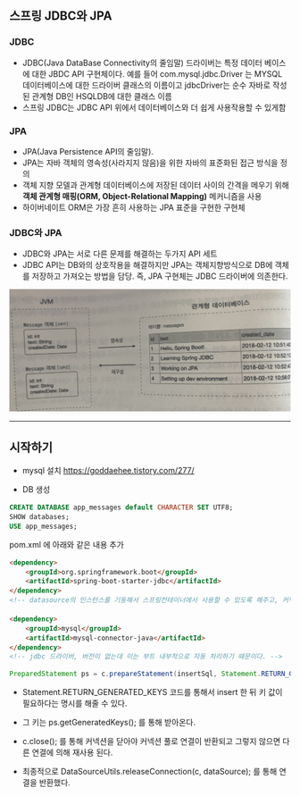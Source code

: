스프링 JDBC와 JPA
-

### JDBC

* JDBC(Java DataBase Connectivity의 줄임말) 드라이버는 특정 데이터 베이스에 대한 JBDC API 구현체이다. 예를 들어 com.mysql.jdbc.Driver 는 MYSQL 데이터베이스에 대한 드라이버 클래스의 이름이고 jdbcDriver는 순수 자바로 작성된 관계형 DB인 HSQLDB에 대한 클래스 이름
* 스프링 JDBC는 JDBC API 위에서 데이터베이스와 더 쉽게 사용작용할 수 있게함 

### JPA
* JPA(Java Persistence API의 줄임말). 
* JPA는 자바 객체의 영속성(사라지지 않음)을 위한 자바의 표준화된 접근 방식을 정의
* 객체 지향 모델과 관계형 데이터베이스에 저장된 데이터 사이의 간격을 메우기 위해 **객체 관계형 매핑(ORM, Object-Relational Mapping)** 메커니즘을 사용
* 하이버네이트 ORM은 가장 흔히 사용하는 JPA 표준을 구현한 구현체

### JDBC와 JPA
* JDBC와 JPA는 서로 다른 문제를 해결하는 두가지 API 세트
* JDBC API는 DB와의 상호작용을 해결하지만 JPA는 객체지향방식으로 DB에 객체를 저장하고 가져오는 방법을 담당. 즉, JPA 구현체는 JDBC 드라이버에 의존한다.

![JVM과 관계형 DB의 매핑](./src/main/resources/image/JPA.jpg)

---

시작하기
-
* mysql 설치
<https://goddaehee.tistory.com/277/>

* DB 생성
```sql
CREATE DATABASE app_messages default CHARACTER SET UTF8;
SHOW databases;
USE app_messages;
```


pom.xml 에 아래와 같은 내용 추가
```html
<dependency>
    <groupId>org.springframework.boot</groupId>
    <artifactId>spring-boot-starter-jdbc</artifactId>
</dependency>
<!-- datasource의 인스턴스를 기동해서 스프링컨테이너에서 사용할 수 있도록 해주고, 커넥션 풀을 설정한다. -->

<dependency>
    <groupId>mysql</groupId>
    <artifactId>mysql-connector-java</artifactId>
</dependency>
<!-- jdbc 드라이버, 버전이 없는데 이는 부트 내부적으로 자동 처리하기 때문이다. -->
```


```java
PreparedStatement ps = c.prepareStatement(insertSql, Statement.RETURN_GENERATED_KEYS);
```
* Statement.RETURN_GENERATED_KEYS 코드를 통해서 insert 한 뒤 키 값이 필요하다는 명시를 해줄 수 있다.
* 그 키는 ps.getGeneratedKeys(); 를 통해 받아온다.

* c.close(); 를 통해 커넥션을 닫아야 커넥션 풀로 연결이 반환되고 그렇지 않으면 다른 연결에 의해 재사용 된다.
* 최종적으로 DataSourceUtils.releaseConnection(c, dataSource); 를 통해 연결을 반환했다.

